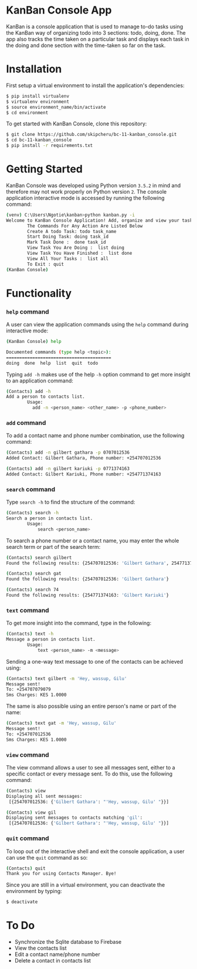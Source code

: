 # KanBan Console App
KanBan is a console application that is used to manage to-do tasks using the KanBan way of organizing todo into 3 sections: todo, doing, done. The app also tracks the time taken on a particular task and displays each task in the doing and done section with the time-taken so far on the task.

# Installation
First setup a virtual environment to install the application's dependencies:
```sh
$ pip install virtualenv
$ virtualenv environment
$ source environment_name/bin/activate
$ cd environment
```
To get started with KanBan Console, clone this repository: 
```sh
$ git clone https://github.com/skipcheru/bc-11-kanban_console.git
$ cd bc-11-kanban_console
$ pip install -r requirements.txt
```

# Getting Started
KanBan Console was developed using Python version `3.5.2` in mind and therefore may not work properly on Python version `2`. The console application interactive mode is accessed by running the following command:
```sh
(venv) C:\Users\Ngotie\kanban>python kanban.py -i
Welcome to KanBan Console Application! Add, organize and view your tasks
        The Commands For Any Action Are Listed Below
        Create A todo Task: todo task_name
        Start Doing Task: doing task_id
        Mark Task Done :  done task_id
        View Task You Are Doing :  list doing
        View Task You Have Finished :  list done
        View All Your Tasks :  list all
        To Exit : quit
(KanBan Console)
```

# Functionality
### `help` command
A user can view the application commands using the `help` command during interactive mode:
```sh
(KanBan Console) help

Documented commands (type help <topic>):
========================================
doing  done  help  list  quit  todo

```
Typing `add -h` makes use of the help `-h` option command to get more insight to an application command:
```sh
(Contacts) add -h
Add a person to contacts list.
        Usage:
          add -n <person_name> <other_name> -p <phone_number>
```


### `add` command
To add a contact name and phone number combination, use the following command:
```sh
(Contacts) add -n gilbert gathara -p 0707012536
Added Contact: Gilbert Gathara, Phone number: +254707012536

(Contacts) add -n gilbert kariuki -p 0771374163
Added Contact: Gilbert Kariuki, Phone number: +254771374163
```


### `search` command
Type `search -h` to find the structure of the command:
```sh
(Contacts) search -h
Search a person in contacts list.
        Usage:
        	search <person_name>
```
To search a phone number or a contact name, you may enter the whole search term or part of the search term:
```sh
(Contacts) search gilbert
Found the following results: {254707012536: 'Gilbert Gathara', 254771374163: 'Gilbert Kariuki'}

(Contacts) search gat
Found the following results: {254707012536: 'Gilbert Gathara'}

(Contacts) search 74
Found the following results: {254771374163: 'Gilbert Kariuki'}
```


### `text` command
To get more insight into the command, type in the following:
```sh
(Contacts) text -h
Message a person in contacts list.
        Usage:
        	text <person_name> -m <message>
```
Sending a one-way text message to one of the contacts can be achieved using:
```sh
(Contacts) text gilbert -m 'Hey, wassup, Gilu'
Message sent! 
To: +254707079079 
Sms Charges: KES 1.0000
```
The same is also possible using an entire person's name or part of the name:
```sh
(Contacts) text gat -m 'Hey, wassup, Gilu'
Message sent! 
To: +254707012536 
Sms Charges: KES 1.0000
```


### `view` command
The view command allows a user to see all messages sent, either to a specific contact or every message sent. To do this, use the following command:
```sh
(Contacts) view
Displaying all sent messages:
 [{254707012536: {'Gilbert Gathara': "'Hey, wassup, Gilu' "}}]

(Contacts) view gil
Displaying sent messages to contacts matching 'gil':
 [{254707012536: {'Gilbert Gathara': "'Hey, wassup, Gilu' "}}]
```

### `quit` command
To loop out of the interactive shell and exit the console application, a user can use the `quit` command as so:
```sh
(Contacts) quit
Thank you for using Contacts Manager. Bye!
```
Since you are still in a virtual environment, you can deactivate the environment by typing:
```sh
$ deactivate
```


# To Do

  * Synchronize the Sqlite database to Firebase
  * View the contacts list
  * Edit a contact name/phone number
  * Delete a contact in contacts list
